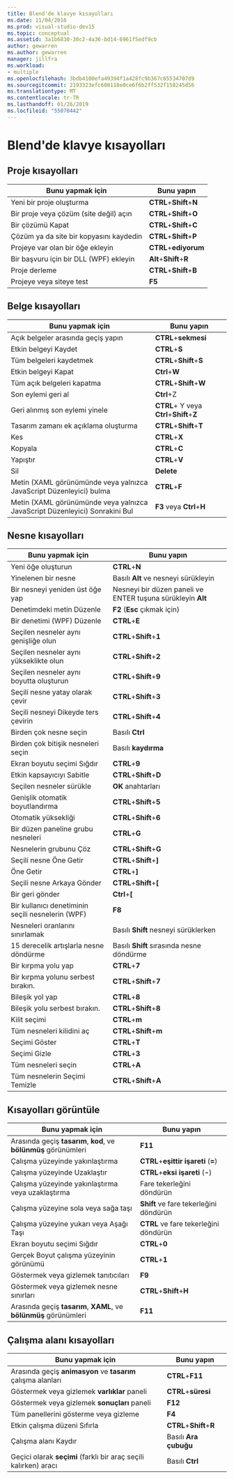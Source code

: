 ```yaml
---
title: Blend'de klavye kısayolları
ms.date: 11/04/2016
ms.prod: visual-studio-dev15
ms.topic: conceptual
ms.assetid: 3a1b6830-30c2-4a36-bd14-6961f5edf9cb
author: gewarren
ms.author: gewarren
manager: jillfra
ms.workload:
- multiple
ms.openlocfilehash: 3bdb4100efa49394f1a428fc9b367c65534707d9
ms.sourcegitcommit: 2193323efc608118e0ce6f6b2ff532f158245d56
ms.translationtype: MT
ms.contentlocale: tr-TR
ms.lasthandoff: 01/26/2019
ms.locfileid: "55070442"
---
```

# <a name="keyboard-shortcuts-in-blend"></a>Blend'de klavye kısayolları

## <a name="project-shortcuts"></a>Proje kısayolları

|Bunu yapmak için|Bunu yapın|
|----------------|-------------|
|Yeni bir proje oluşturma|**CTRL**+**Shift**+**N**|
|Bir proje veya çözüm (site değil) açın|**CTRL**+**Shift**+**O**|
|Bir çözümü Kapat|**CTRL**+**Shift**+**C**|
|Çözüm ya da site bir kopyasını kaydedin|**CTRL**+**Shift**+**P**|
|Projeye var olan bir öğe ekleyin|**CTRL**+**ediyorum**|
|Bir başvuru için bir DLL (WPF) ekleyin|**Alt**+**Shift**+**R**|
|Proje derleme|**CTRL**+**Shift**+**B**|
|Projeye veya siteye test|**F5**|

## <a name="document-shortcuts"></a>Belge kısayolları

|Bunu yapmak için|Bunu yapın|
|----------------|-------------|
|Açık belgeler arasında geçiş yapın|**CTRL**+**sekmesi**|
|Etkin belgeyi Kaydet|**CTRL**+**S**|
|Tüm belgeleri kaydetmek|**CTRL**+**Shift**+**S**|
|Etkin belgeyi Kapat|**Ctrl**+**W**|
|Tüm açık belgeleri kapatma|**CTRL**+**Shift**+**W**|
|Son eylemi geri al|**Ctrl**+Z|
|Geri alınmış son eylemi yinele|**CTRL**+ Y veya **Ctrl**+**Shift**+**Z**|
|Tasarım zamanı ek açıklama oluşturma|**CTRL**+**Shift**+**T**|
|Kes|**CTRL**+**X**|
|Kopyala|**CTRL**+**C**|
|Yapıştır|**CTRL**+**V**|
|Sil|**Delete**|
|Metin (XAML görünümünde veya yalnızca JavaScript Düzenleyici) bulma|**CTRL**+**F**|
|Metin (XAML görünümünde veya yalnızca JavaScript Düzenleyici) Sonrakini Bul|**F3** veya **Ctrl**+**H**|

## <a name="object-shortcuts"></a>Nesne kısayolları

|Bunu yapmak için|Bunu yapın|
|----------------|-------------|
|Yeni öğe oluşturun|**CTRL**+**N**|
|Yinelenen bir nesne|Basılı **Alt** ve nesneyi sürükleyin|
|Bir nesneyi yeniden üst öğe yap|Nesneyi bir düzen paneli ve ENTER tuşuna sürükleyin **Alt**|
|Denetimdeki metin Düzenle|**F2** (**Esc** çıkmak için)|
|Bir denetimi (WPF) Düzenle|**CTRL**+**E**|
|Seçilen nesneler aynı genişliğe olun|**CTRL**+**Shift**+**1**|
|Seçilen nesneler aynı yükseklikte olun|**CTRL**+**Shift**+**2**|
|Seçilen nesneler aynı boyutta oluşturun|**CTRL**+**Shift**+**9**|
|Seçili nesne yatay olarak çevir|**CTRL**+**Shift**+**3**|
|Seçili nesneyi Dikeyde ters çevirin|**CTRL**+**Shift**+**4**|
|Birden çok nesne seçin|Basılı **Ctrl**|
|Birden çok bitişik nesneleri seçin|Basılı **kaydırma**|
|Ekran boyutu seçimi Sığdır|**CTRL**+**9**|
|Etkin kapsayıcıyı Sabitle|**CTRL**+**Shift**+**D**|
|Seçilen nesneler sürükle|**OK** anahtarları|
|Genişlik otomatik boyutlandırma|**CTRL**+**Shift**+**5**|
|Otomatik yüksekliği|**CTRL**+**Shift**+**6**|
|Bir düzen paneline grubu nesneleri|**CTRL**+**G**|
|Nesnelerin grubunu Çöz|**CTRL**+**Shift**+**G**|
|Seçili nesne Öne Getir|**CTRL**+**Shift**+**]**|
|Öne Getir|**CTRL**+**]**|
|Seçili nesne Arkaya Gönder|**CTRL**+**Shift**+**[**|
|Bir geri gönder|**Ctrl**+**[**|
|Bir kullanıcı denetiminin seçili nesnelerin (WPF)|**F8**|
|Nesneleri oranlarını sınırlamak|Basılı **Shift** nesneyi sürüklerken|
|15 derecelik artışlarla nesne döndürme|Basılı **Shift** sırasında nesne döndürme|
|Bir kırpma yolu yap|**CTRL**+**7**|
|Bir kırpma yolunu serbest bırakın.|**CTRL**+**Shift**+**7**|
|Bileşik yol yap|**CTRL**+**8**|
|Bileşik yolu serbest bırakın.|**CTRL**+**Shift**+**8**|
|Kilit seçimi|**CTRL**+**m**|
|Tüm nesneleri kilidini aç|**CTRL**+**Shift**+**m**|
|Seçimi Göster|**CTRL**+**T**|
|Seçimi Gizle|**CTRL**+**3**|
|Tüm nesneleri seçin|**CTRL**+**A**|
|Tüm nesnelerin Seçimi Temizle|**CTRL**+**Shift**+**A**|

## <a name="view-shortcuts"></a>Kısayolları görüntüle

|Bunu yapmak için|Bunu yapın|
|----------------|-------------|
|Arasında geçiş **tasarım**, **kod**, ve **bölünmüş** görünümleri|**F11**|
|Çalışma yüzeyinde yakınlaştırma|**CTRL**+**eşittir işareti** (**=**)|
|Çalışma yüzeyinde Uzaklaştır|**CTRL**+**eksi işareti** (**-**)|
|Çalışma yüzeyinde yakınlaştırma veya uzaklaştırma|Fare tekerleğini döndürün|
|Çalışma yüzeyine sola veya sağa taşı|**Shift** ve fare tekerleğini döndürün|
|Çalışma yüzeyine yukarı veya Aşağı Taşı|**CTRL** ve fare tekerleğini döndürün|
|Ekran boyutu seçimi Sığdır|**CTRL**+**0**|
|Gerçek Boyut çalışma yüzeyinin görünümü|**CTRL**+**1**|
|Göstermek veya gizlemek tanıtıcıları|**F9**|
|Göstermek veya gizlemek nesne sınırları|**CTRL**+**Shift**+**H**|
|Arasında geçiş **tasarım**, **XAML**, ve **bölünmüş** görünümleri|**F11**|

## <a name="workspace-shortcuts"></a>Çalışma alanı kısayolları

|Bunu yapmak için|Bunu yapın|
|----------------|-------------|
|Arasında geçiş **animasyon** ve **tasarım** çalışma alanları|**CTRL**+**F11**|
|Göstermek veya gizlemek **varlıklar** paneli|**CTRL**+**süresi**|
|Göstermek veya gizlemek **sonuçları** paneli|**F12**|
|Tüm panellerini gösterme veya gizleme|**F4**|
|Etkin çalışma düzeni Sıfırla|**CTRL**+**Shift**+**R**|
|Çalışma alanı Kaydır|Basılı **Ara çubuğu**|
|Geçici olarak **seçimi** (farklı bir araç seçili kalırken) aracı|Basılı **Ctrl**|